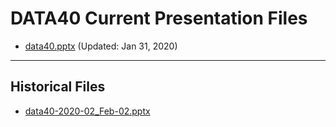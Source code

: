 <!--
This is a machine generated file,
and should not be edited,
as it will be overwritten with future updates.

If you have questions around this process
please contact Scott Cate
-->

# DATA40 Current Presentation Files

- [data40.pptx](https://globaleventcdn.blob.core.windows.net/assets/data/data40/data40.pptx) (Updated: Jan 31, 2020)
---
## Historical Files
- [data40-2020-02_Feb-02.pptx](https://globaleventcdn.blob.core.windows.net/assets/data/data40/data40-2020-02_Feb-02.pptx)


